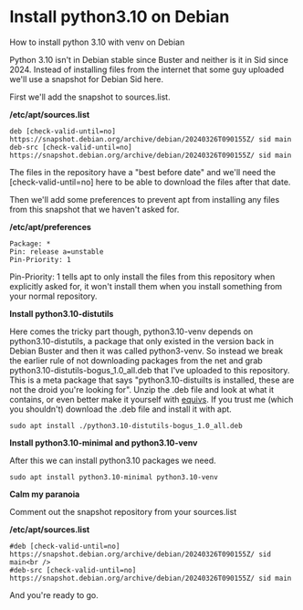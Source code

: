 # Install python3.10 on Debian
How to install python 3.10 with venv on Debian

Python 3.10 isn't in Debian stable since Buster and neither is it in Sid since 2024. Instead of installing files from the internet that some guy uploaded we'll use a snapshot for Debian Sid here.

First we'll add the snapshot to sources.list.

**/etc/apt/sources.list**
```
deb [check-valid-until=no] https://snapshot.debian.org/archive/debian/20240326T090155Z/ sid main
deb-src [check-valid-until=no] https://snapshot.debian.org/archive/debian/20240326T090155Z/ sid main
```

The files in the repository have a "best before date" and we'll need the [check-valid-until=no] here to be able to download the files after that date.

Then we'll add some preferences to prevent apt from installing any files from this snapshot that we haven't asked for.

**/etc/apt/preferences**
```
Package: *
Pin: release a=unstable
Pin-Priority: 1
```

Pin-Priority: 1 tells apt to only install the files from this repository when explicitly asked for, it won't install them when you install something from your normal repository.

**Install python3.10-distutils**

Here comes the tricky part though, python3.10-venv depends on python3.10-distutils, a package that only existed in the version back in Debian Buster and then it was called python3-venv. So instead we break the earlier rule of not downloading packages from the net and grab python3.10-distutils-bogus_1.0_all.deb that I've uploaded to this repository. This is a meta package that says "python3.10-distuilts is installed, these are not the droid you're looking for". Unzip the .deb file and look at what it contains, or even better make it yourself with [equivs](https://packages.debian.org/search?keywords=equivs). If you trust me (which you shouldn't) download the .deb file and install it with apt.

```
sudo apt install ./python3.10-distutils-bogus_1.0_all.deb
```

**Install python3.10-minimal and python3.10-venv**

After this we can install python3.10 packages we need.

```
sudo apt install python3.10-minimal python3.10-venv
```

**Calm my paranoia**

Comment out the snapshot repository from your sources.list

**/etc/apt/sources.list**
```
#deb [check-valid-until=no] https://snapshot.debian.org/archive/debian/20240326T090155Z/ sid main<br />
#deb-src [check-valid-until=no] https://snapshot.debian.org/archive/debian/20240326T090155Z/ sid main
```
And you're ready to go.
